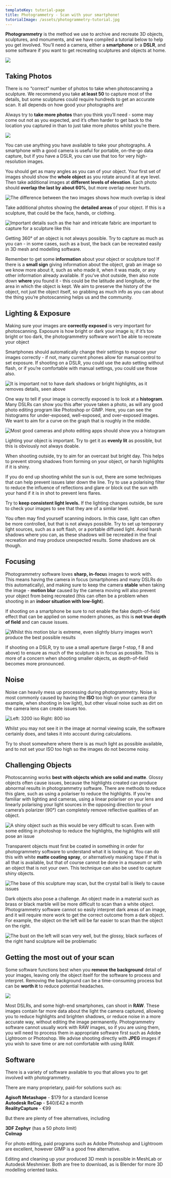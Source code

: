 ```yaml
---
templateKey: tutorial-page
title: Photogrammetry - Scan with your smartphone!
tutorialImage: /assets/photogrammetry-tutorial.jpg
---
```

**Photogrammetry** is the method we use to archive and recreate 3D objects, sculptures, and monuments, and we have compiled a tutorial below to help you get involved. You’ll need a camera, either a **smartphone** or a **DSLR**, and some software if you want to get recreating sculptures and objects at home. 

![](/assets/asset-1-2x.png)

## Taking Photos

There is no “correct” number of photos to take when photoscanning a sculpture. We recommend you take **at least 50** to capture most of the details, but some sculptures could require hundreds to get an accurate scan. It all depends on how good your photographs are!

Always try to **take more photos** than you think you’ll need - some may come out not as you expected, and it’s often harder to get back to the location you captured in than to just take more photos whilst you’re there.

![](/assets/elevations.png)

You can use anything you have available to take your photographs. A smartphone with a good camera is useful for portable, on-the-go data capture, but if you have a DSLR, you can use that too for very high-resolution images.

You should get as many angles as you can of your object. Your first set of images should show the **whole object** as you rotate around it at eye level. Then take additional images at **different levels of elevation**. Each photo should **overlap the last by about 60%**, but more overlap never hurts.

![](/assets/60_-overlap.jpg "The difference between the two images shows how much overlap is ideal")

Take additional photos showing the **detailed areas** of your object. If this is a sculpture, that could be the face, hands, or clothing.

![](/assets/details.jpg "Important details such as the hair and intricate fabric are important to capture for a sculpture like this")

Getting 360° of an object is not always possible. Try to capture as much as you can - in some cases, such as a bust, the back can be recreated easily in 3D mesh and modelling software.

Remember to get some **information** about your object or sculpture too! If there is a **small sign** giving information about the object, grab an image so we know more about it, such as who made it, when it was made, or any other information already available. If you’ve shot outside, then also note down **where** you found it - this could be the latitude and longitude, or the area in which the object is kept. We aim to preserve the history of the object, not just the object itself, so grabbing as much info as you can about the thing you’re photoscanning helps us and the community. 

## Lighting & Exposure

Making sure your images are **correctly exposed** is very important for photoscanning. Exposure is how bright or dark your image is; if it’s too bright or too dark, the photogrammetry software won’t be able to recreate your object

Smartphones should automatically change their settings to expose your images correctly - if not, many current phones allow for manual control to set exposure. If shooting on a DSLR, you could use the auto setting without flash, or if you’re comfortable with manual settings, you could use those also.

![](/assets/comparisons.jpg "It is important not to have dark shadows or bright highlights, as it removes details, seen above")

One way to tell if your image is correctly exposed is to look at a **histogram**. Many DSLRs can show you this after youve taken a photo, as will any good photo editing program like Photoshop or GIMP. Here, you can see the histograms for under-exposed, well-exposed, and over-exposed images. We want to aim for a curve on the graph that is roughly in the middle.

![](/assets/comparisons-histogram.jpg "Most good cameras and photo editing apps should show you a histogram")

Lighting your object is important. Try to get it as **evenly lit** as possible, but this is obviously not always doable.

When shooting outside, try to aim for an overcast but bright day. This helps to prevent strong shadows from forming on your object, or harsh highlights if it is shiny.

If you do end up shooting whilst the sun is out, there are some techniques that can help prevent issues later down the line. Try to use a polarising filter to reduce the influence of reflections and glare or block out the sun with your hand if it is in shot to prevent lens flares.

Try to **keep consistent light levels.** If the lighting changes outside, be sure to check your images to see that they are of a similar level.

You often may find yourself scanning indoors. In this case, light can often be more controlled, but that is not always possible. Try to set up temporary light sources, such as a soft flash, or a portable diffused light. Avoid harsh shadows where you can, as these shadows will be recreated in the final recreation and may produce unexpected results. Some shadows are ok though.

## Focusing

Photogrammetry software loves **sharp, in-focu**s images to work with.\
This means having the camera in focus (smartphones and many DSLRs do this automatically), and making sure to keep the camera **stable** when taking the image - **motion blur** caused by the camera moving will also prevent your object from being recreated (this can often be a problem when shooting in an **indoor situation with low-light**).

If shooting on a smartphone be sure to not enable the fake depth-of-field effect that can be applied on some modern phones, as this is **not true depth of field** and can cause issues.

![](/assets/motionblur.jpg "Whilst this motion blur is extreme, even slightly blurry images won’t produce the best possible results")

If shooting on a DSLR, try to use a small aperture (large f-stop, f 8 and above) to ensure as much of the sculpture is in focus as possible. This is more of a concern when shooting smaller objects, as depth-of-field becomes more pronounced.

## Noise

Noise can heavily mess up processing during photogrammetry. Noise is most commonly caused by having the **ISO** too high on your camera (for example, when shooting in low light), but other visual noise such as dirt on the camera lens can create issues too.

![](/assets/noise.jpg "Left: 3200 iso Right: 800 iso ")

Whilst you may not see it in the image at normal viewing scale, the software certainly does, and takes it into account during calculations.

Try to shoot somewhere where there is as much light as possible available, and to not set your ISO too high so the images do not become noisy.

## Challenging Objects

Photoscanning works **best with objects which are solid and matte**. Glossy objects often cause issues, because the highlights created can produce abnormal results in photogrammetry software. There are methods to reduce this glare, such as using a polariser to reduce the highlights. If you’re familiar with lighting and cameras, using a linear polariser on your lens and linearly polarising your light sources in the opposing direction to your camera’s polarizer (90°) can completely remove reflective qualities of an object.

![](/assets/shiny.jpg "A shiny object such as this would be very difficult to scan. Even with some editing in photoshop to reduce the highlights, the highlights will still pose an issue ")

Transparent objects must first be coated in something in order for photogrammetry software to understand what it is looking at. You can do this with white **matte coating spray**, or alternatively masking tape if that is all that is available, but that of course cannot be done in a museum or with an object that is not your own. This technique can also be used to capture shiny objects.

![](/assets/transobjs.jpg "The base of this sculpture may scan, but the crystal ball is likely to cause issues ")

Dark objects also pose a challenge. An object made in a material such as brass or black marble will be more difficult to scan than a white object. Photogrammetry software cannot so easily interpret dark areas of an image, and it will require more work to get the correct outcome from a dark object. For example, the object on the left will be far easier to scan than the object on the right.

![](/assets/blackvswhiteobjects.jpg "The bust on the left will scan very well, but the glossy, black surfaces of the right hand sculpture will be problematic")

## **Getting the most out of your scan**

Some software functions best when you **remove the background** detail of your images, leaving only the object itself for the software to process and interpret. Removing the background can be a time-consuming process but can be **worth it** to reduce potential headaches.

![](/assets/bgremoval.jpg)

Most DSLRs, and some high-end smartphones, can shoot in **RAW**. These images contain far more data about the light the camera captured, allowing you to reduce highlights and brighten shadows, or reduce noise in a more accurate way, without editing the image permanently. Photogrammetry software cannot usually work with RAW images, so if you are using them, you will need to process them in appropriate software first such as Adobe Lightroom or Photoshop. We advise shooting directly with **JPEG** images if you wish to save time or are not comfortable with using RAW.

## Software

There is a variety of software available to you that allows you to get involved with photogrammetry. 

There are many proprietary, paid-for solutions such as:

**Agisoft Metashape** - $179 for a standard license\
**Autodesk ReCap** - $40/£42 a month\
**RealityCapture** - €99

But there are plenty of free alternatives, including 

**3DF Zephyr** (has a 50 photo limit)\
**Colmap**

For photo editing, paid programs such as Adobe Photoshop and Lightroom are excellent, however GIMP is a good free alternative. 

Editing and cleaning up your produced 3D mesh is possible in MeshLab or Autodesk Meshmixer. Both are free to download, as is Blender for more 3D modelling oriented tasks.
